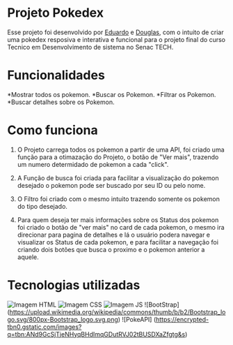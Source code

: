 # Projeto Pokedex

Esse projeto foi desenvolvido por [Eduardo](https://github.com/EduardoRizzardi) e [Douglas](https://github.com/Douglasx06), com o intuito de criar uma pokedex resposiva e interativa e funcional para o projeto final do curso Tecnico em Desenvolvimento de sistema no Senac TECH.

# Funcionalidades

*Mostrar todos os pokemon.
*Buscar os Pokemon.
*Filtrar os Pokemon.
*Buscar detalhes sobre os Pokemon.

# Como funciona

1. O Projeto carrega todos os pokemon a partir de uma API, foi criado uma função para a otimazação do Projeto, o botão de "Ver mais", trazendo um numero determidado de pokemon a cada "click".

2. A Função de busca foi criada para facilitar a visualização do pokemon desejado o pokemon pode ser buscado por seu ID ou pelo nome.

3. O Filtro foi criado com o mesmo intuito trazendo somente os pokemon do tipo desejado.

4. Para quem deseja ter mais informações sobre os Status dos pokemon foi criado o botão de "ver mais" no card de cada pokemon, o mesmo ira direcionar para pagina de detalhes e lá o usuário podera navegar e visualizar os Status de cada pokemon, e para facilitar a navegação foi criando dois botões que busca o proximo e o pokemon anterior a aquele.

# Tecnologias utilizadas

![Imagem HTML](https://upload.wikimedia.org/wikipedia/commons/thumb/6/61/HTML5_logo_and_wordmark.svg/640px-HTML5_logo_and_wordmark.svg.png)
![Imagem CSS](https://upload.wikimedia.org/wikipedia/commons/thumb/d/d5/CSS3_logo_and_wordmark.svg/1200px-CSS3_logo_and_wordmark.svg.png)
![Imagem JS](https://samory.sistemasresponsivos.com.br/wp-content/uploads/2024/01/png-transparent-javascript-logo-comment-html-markup-language-analitycs-angle-text-rectangle.png)
![BootStrap] (https://upload.wikimedia.org/wikipedia/commons/thumb/b/b2/Bootstrap_logo.svg/800px-Bootstrap_logo.svg.png)
![PokeAPI] (https://encrypted-tbn0.gstatic.com/images?q=tbn:ANd9GcSjTjeNHyqBHdImqGDutRVJ02tBUSDXaZfgtg&s)